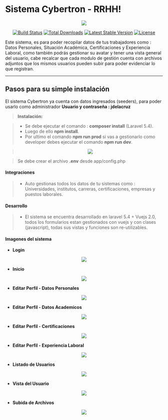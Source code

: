 Sistema Cybertron - RRHH!
===================
<p align="center"><img src="https://www.laravel-vuejs.com/wp-content/uploads/2017/08/Transformers-Laravel-VusJs-3.png"></p>

<p align="center">
<a href="https://travis-ci.org/laravel/framework"><img src="https://travis-ci.org/laravel/framework.svg" alt="Build Status"></a>
<a href="https://packagist.org/packages/laravel/framework"><img src="https://poser.pugx.org/laravel/framework/d/total.svg" alt="Total Downloads"></a>
<a href="https://packagist.org/packages/laravel/framework"><img src="https://poser.pugx.org/laravel/framework/v/stable.svg" alt="Latest Stable Version"></a>
<a href="https://packagist.org/packages/laravel/framework"><img src="https://poser.pugx.org/laravel/framework/license.svg" alt="License"></a>
</p>

Este sistema, es para poder recopilar datos de tus trabajadores como : Datos Personales, Situación Académica, Certificaciones y Experiencia Laboral, como también podrás gestionar su avatar y tener una vista general del usuario, cabe recalcar que cada modulo de gestión cuenta con archivos adjuntos que los mismos usuarios pueden subir para poder evidenciar lo que registran.

----------


Pasos para su simple instalación
-------------

El sistema Cybertron ya cuenta con datos ingresados (seeders), para poder usarlo como administrador **Usuario y contraseña : jdelacruz**

> **Instalación:**

> - Se debe ejecutar el comando : **composer install** (Laravel 5.4).
> - Luego de ello **npm install**.
> - Por ultimo el comando **npm run prod** si vas a gestionarlo como developer debes ejecutar el comando **npm run dev**.

> <p align="center"><img src="https://lh3.googleusercontent.com/-la0IzOVJatA/WbYKzIXvekI/AAAAAAAAAAM/wJ_aTxyNNp0I3_t7cE-x0r_KN-ou45ZmQCLcBGAs/s0/tabla_ubigeo.png"></p>

> <i class="icon-cog-alt"></i> Se debe crear el archivo **.env** desde app/config.php

#### <i class="icon-info"></i> Integraciones

> - Auto gestionas todos los datos de tu sistemas como : Universidades, institutos, carreras, certificaciones, empresas y puestos laborales.
> 
#### <i class="icon-star"></i> Desarrollo

> - El sistema se encuentra desarrollado en laravel 5.4 + Vuejs 2.0, todos los formularios estan gestionados con vuejs y con clases (javascript), todas sus vistas y funciones son re-utilizables.

#### <i class="icon-file"></i> Imagenes del sistema

- **Login**
<p align="center"><img src="https://lh6.googleusercontent.com/ECh6qh8azevNEjqTiQuVfqTC_KTBK4s0mt2WeUenJdINUGwr_U_CYXGX4hUA7Q9B382bCXNSlCJxDbI=w1440-h770-rw"></p>

- **Inicio**
<p align="center"><img src="https://lh4.googleusercontent.com/AmOlL3Gz6dTHPsXuFUksqgKfOlDGLkL4v2mBiVsY8yX2k4_4tPFxP4H01nM_Gnd040JXElCoYvzF20M=w1440-h770-rw"></p>

- **Editar Perfil - Datos Personales**
<p align="center"><img src="https://lh6.googleusercontent.com/xlwLzS5fWYkTVJOHDUVKEp2kfzXEzjac856GPRLpsvydRVf2JggcgtDnb5Zyt4xXf0rJ2qyzq0awdkY=w1440-h770-rw"></p>

- **Editar Perfil - Datos Academicos**
<p align="center"><img src="https://lh6.googleusercontent.com/8LrMwBIVaexh31STTQkPPIkHm6ZOR1kSKOCQs-y30uvxr6RX5gmb7uTf3OLUOYepaA1T6bEn6vcJ32g=w1440-h770-rw"></p>

- **Editar Perfil - Certificaciones**
<p align="center"><img src="https://lh3.googleusercontent.com/HialT0RDd6BN_Zxa8y7D9n1JSsu4Hb8iIojmJ2E2M-V9mgHVKp3jkekJFjwWJnujI8fxpsbPQxwt6mU=w1440-h770-rw"></p>

- **Editar Perfil - Experiencia Laboral**
<p align="center"><img src="https://lh6.googleusercontent.com/Okv0_uxcaNycaYKqFSVG3uh0IxnY3RGPPSq74-9nXTt3eTVc-U1m_U6aJ0Zqy9aYs0XmV1xtbfUrUAU=w1440-h770-rw"></p>

- **Listado de Usuarios**
<p align="center"><img src="https://lh6.googleusercontent.com/7USw-ykthD6efEV2KfV2Asx-iqiB3gkWUfAg__yigMmBYTLA5XxfJ0tcEGBjgpjeSpLfhFRB_6lkdzI=w1440-h770-rw"></p>

- **Vista del Usuario**
<p align="center"><img src="https://lh3.googleusercontent.com/x0W4B1yVxPvjrufoeiR0zwbPMngu20o9T9TZv9KSLnSxk2mY2IhBWwjSIctQx8QWCiTpMlpZqi758SY=w1440-h770-rw"></p>

- **Subida de Archivos**
<p align="center"><img src="https://lh4.googleusercontent.com/6J-a7d6GiMin0dpt-HkDxi5_xGGzQuWx7jzdW40YrDLmjhK7WVCsL5ipQUn9Z8JtmSED0H6WMa1RzH4=w1440-h770"></p>